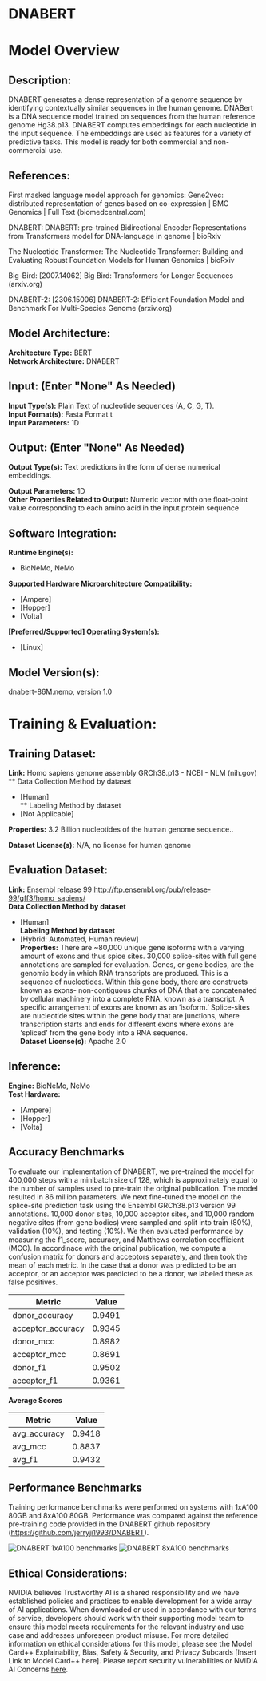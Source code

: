 # DNABERT
# Model Overview

## Description:

DNABERT generates a dense representation of a genome sequence by identifying contextually similar sequences in the human genome. DNABert is a DNA sequence model trained on sequences from the human reference genome Hg38.p13. DNABERT computes embeddings for each nucleotide in the input sequence. The embeddings are used as features for a variety of predictive tasks. This model is ready for both commercial and non-commercial use.



## References:
First masked language model approach for genomics: Gene2vec: distributed representation of genes based on co-expression | BMC Genomics | Full Text (biomedcentral.com)

DNABERT: DNABERT: pre-trained Bidirectional Encoder Representations from Transformers model for DNA-language in genome | bioRxiv

The Nucleotide Transformer: The Nucleotide Transformer: Building and Evaluating Robust Foundation Models for Human Genomics | bioRxiv

Big-Bird: [2007.14062] Big Bird: Transformers for Longer Sequences (arxiv.org)

DNABERT-2: [2306.15006] DNABERT-2: Efficient Foundation Model and Benchmark For Multi-Species Genome (arxiv.org)



## Model Architecture: 
**Architecture Type:** BERT  <br>
**Network Architecture:** DNABERT <br>

## Input: (Enter "None" As Needed)
**Input Type(s):** Plain Text of nucleotide sequences (A, C, G, T). <br>
**Input Format(s):** Fasta Format t<br>
**Input Parameters:** 1D <br>


## Output: (Enter "None" As Needed)
**Output Type(s):** Text predictions in the form of dense numerical embeddings. <br>

**Output Parameters:** 1D <br>
**Other Properties Related to Output:** Numeric vector with one float-point value corresponding to each amino acid in the input protein sequence <br> 


## Software Integration:
**Runtime Engine(s):** 
* BioNeMo, NeMo <br>

**Supported Hardware Microarchitecture Compatibility:** <br>
* [Ampere] <br>
* [Hopper] <br>
* [Volta] <br>

**[Preferred/Supported] Operating System(s):** <br>
* [Linux] <br>

## Model Version(s): 
dnabert-86M.nemo, version 1.0  <br>


# Training & Evaluation: 

## Training Dataset:
**Link:** Homo sapiens genome assembly GRCh38.p13 - NCBI - NLM (nih.gov) <br>
** Data Collection Method by dataset <br>
* [Human] <br>
** Labeling Method by dataset <br>
* [Not Applicable] <br>

**Properties:** 3.2 Billion nucleotides of the human genome sequence.. <br>

**Dataset License(s):** N/A, no license for human genome <br>

## Evaluation Dataset:
**Link:** Ensembl release 99 http://ftp.ensembl.org/pub/release-99/gff3/homo_sapiens/ <br>
**Data Collection Method by dataset** <br>
* [Human] <br>
**Labeling Method by dataset** <br>
* [Hybrid: Automated, Human review] <br>
**Properties:** There are ~80,000 unique gene isoforms with a varying amount of exons and thus spice sites. 30,000 splice-sites with full gene annotations are sampled for evaluation. Genes, or gene bodies, are the genomic body in which RNA transcripts are produced. This is a sequence of nucleotides. Within this gene body, there are constructs known as exons- non-contiguous chunks of DNA that are concatenated by cellular machinery into a complete RNA, known as a transcript. A specific arrangement of exons are known as an ‘isoform.’ Splice-sites are nucleotide sites within the gene body that are junctions, where transcription starts and ends for different exons where exons are ‘spliced’ from the gene body into a RNA sequence. <br>
**Dataset License(s):** Apache 2.0 <br>

## Inference:
**Engine:** BioNeMo, NeMo <br>
**Test Hardware:** <br>
* [Ampere] <br>
* [Hopper] <br>
* [Volta]  <br>

## Accuracy Benchmarks

To evaluate our implementation of DNABERT, we pre-trained the model for 400,000 steps with a minibatch size of 128, which is approximately equal to the number of samples used to pre-train the original publication. The model resulted in 86 million parameters. We next fine-tuned the model on the splice-site prediction task using the Ensembl GRCh38.p13 version 99 annotations. 10,000 donor sites, 10,000 acceptor sites, and 10,000 random negative sites (from gene bodies) were sampled and split into train (80%), validation (10%), and testing (10%). We then evaluated performance by measuring the f1_score, accuracy, and Matthews correlation coefficient (MCC). In accordinace with the original publication, we compute a confusion matrix for donors and acceptors separately, and then took the mean of each metric. In the case that a donor was predicted to be an acceptor, or an acceptor was predicted to be a donor, we labeled these as false positives.

| Metric           | Value               |
|------------------|---------------------|
| donor_accuracy   | 0.9491  |
| acceptor_accuracy| 0.9345  |
| donor_mcc        | 0.8982  |
| acceptor_mcc     | 0.8691  |
| donor_f1         | 0.9502  |
| acceptor_f1      | 0.9361  |

**Average Scores**

| Metric        | Value               |
|---------------|---------------------|
| avg_accuracy  | 0.9418  |
| avg_mcc       | 0.8837  |
| avg_f1        | 0.9432  |

## Performance Benchmarks
Training performance benchmarks were performed on systems with 1xA100 80GB and 8xA100 80GB. Performance was compared against the reference pre-training code provided in the DNABERT github repository (https://github.com/jerryji1993/DNABERT).

![DNABERT 1xA100 benchmarks](../../readme-images/dnabert1xa100.png)
![DNABERT 8xA100 benchmarks](../../readme-images/dnabert8xa100.png)


## Ethical Considerations:
NVIDIA believes Trustworthy AI is a shared responsibility and we have established policies and practices to enable development for a wide array of AI applications.  When downloaded or used in accordance with our terms of service, developers should work with their supporting model team to ensure this model meets requirements for the relevant industry and use case and addresses unforeseen product misuse.  For more detailed information on ethical considerations for this model, please see the Model Card++ Explainability, Bias, Safety & Security, and Privacy Subcards [Insert Link to Model Card++ here].  Please report security vulnerabilities or NVIDIA AI Concerns [here](https://www.nvidia.com/en-us/support/submit-security-vulnerability/).
